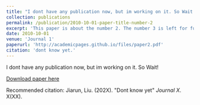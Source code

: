 ```yaml
---
title: "I dont have any publication now, but im working on it. So Wait!"
collection: publications
permalink: /publication/2010-10-01-paper-title-number-2
excerpt: 'This paper is about the number 2. The number 3 is left for future work.'
date: 2010-10-01
venue: 'Journal 1'
paperurl: 'http://academicpages.github.io/files/paper2.pdf'
citation: 'dont know yet.'
---
```

I dont have any publication now, but im working on it. So Wait!

[Download paper here](http://klgr123.github.io/files/paper2.pdf)

Recommended citation: Jiarun, Liu. (202X). "Dont know yet" <i>Journal X</i>. X(XX).